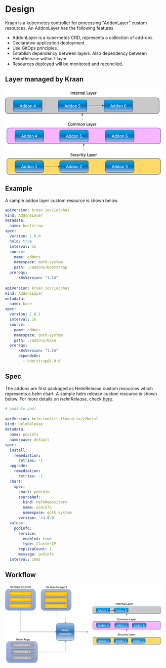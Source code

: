 # Design

Kraan is a kubernetes controller for processing "AddonLayer" custom resources.
An AddonLayer has the following features.

* AddonLayer is a kubernetes CRD, represents a collection of add-ons.
* Declarative application deployment.
* Use GitOps principles.
* Establish dependency between layers. Also dependency between HelmRelease within 1 layer.
* Resources deployed will be monitored and reconciled.

## Layer managed by Kraan

![layers](layer.png)

## Example

A sample addon layer custom resource is shown below.

```yaml
apiVersion: kraan.io/v1alpha1
kind: AddonsLayer
metadata:
  name: bootstrap
spec:
  version: 1.0.0
  hold: true
  interval: 1m
  source:
    name: addons
    namespace: gotk-system
    path: ./addons/bootstrap
  prereqs:
      k8sVersion: "1.16"
---
apiVersion: kraan.io/v1alpha1
kind: AddonsLayer
metadata:
  name: base
spec:
  version: 1.0.1
  interval: 1m
  source: 
    name: addons
    namespace: gotk-system
    path: ./addons/base
  prereqs:
      k8sVersion: "1.16"
      dependsOn:
        - bootstrap@1.0.0
```

## Spec

The addons are first packaged as HelmRelease custom resources which represents
a helm chart. A sample helm release custom resource is shown below.
For more details on *HelmRelease*, check
[here](https://toolkit.fluxcd.io/guides/helmreleases/#define-a-helm-release).

```yaml
# podinfo.yaml
---
apiVersion: helm.toolkit.fluxcd.io/v2beta1
kind: HelmRelease
metadata:
  name: podinfo
  namespace: default
spec:
  install:
    remediation:
      retries: -1
  upgrade:
    remediation:
      retries: -1
  chart:
    spec:
      chart: podinfo
      sourceRef:
        kind: HelmRepository
        name: podinfo
        namespace: gotk-system
      version: '>4.0.0'
  values:
    podinfo:
      service:
        enabled: true
        type: ClusterIP
      replicaCount: 1
      message: podinfo
  interval: 1m0s 
```

## Workflow
![layers](Kraan.png)
